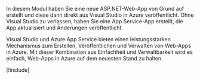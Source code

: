 In diesem Modul haben Sie eine neue ASP.NET-Web-App von Grund auf erstellt und diese dann direkt aus Visual Studio in Azure veröffentlicht. Ohne Visual Studio zu verlassen, haben Sie eine App Service-App erstellt, die App aktualisiert und Änderungen veröffentlicht.

Visual Studio und Azure App Service bieten einen leistungsstarken Mechanismus zum Erstellen, Veröffentlichen und Verwalten von Web-Apps in Azure. Mit dieser Kombination aus Einfachheit und Verwaltbarkeit wird es einfach, Web-Apps in Azure auf dem neuesten Stand zu halten.

[!include[](../../../includes/azure-sandbox-cleanup.md)]